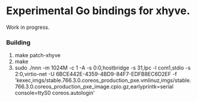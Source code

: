 # Experimental Go bindings for xhyve.
Work in progress.

### Building
1. make patch-xhyve
2. make
3. sudo ./nnn -m 1024M -c 1 -A -s 0:0,hostbridge -s 31,lpc -l com1,stdio -s 2:0,virtio-net -U 6BCE442E-4359-4BD9-84F7-EDFB8EC6D2EF -f 'kexec,imgs/stable.766.3.0.coreos_production_pxe.vmlinuz,imgs/stable.766.3.0.coreos_production_pxe_image.cpio.gz,earlyprintk=serial console=ttyS0 coreos.autologin'
